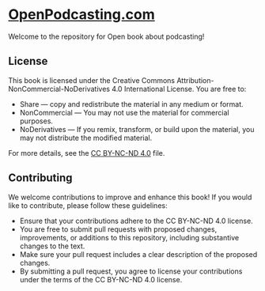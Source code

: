 # [OpenPodcasting.com](https://openpodcasting.com/)

Welcome to the repository for Open book about podcasting!

## License

This book is licensed under the Creative Commons Attribution-NonCommercial-NoDerivatives 4.0 International License. You are free to:

- Share — copy and redistribute the material in any medium or format.
- NonCommercial — You may not use the material for commercial purposes.
- NoDerivatives — If you remix, transform, or build upon the material, you may not distribute the modified material.

For more details, see the [CC BY-NC-ND 4.0](https://creativecommons.org/licenses/by-nc-nd/4.0/) file.

## Contributing

We welcome contributions to improve and enhance this book! If you would like to contribute, please follow these guidelines:

- Ensure that your contributions adhere to the CC BY-NC-ND 4.0 license.
- You are free to submit pull requests with proposed changes, improvements, or additions to this repository, including substantive changes to the text.
- Make sure your pull request includes a clear description of the proposed changes.
- By submitting a pull request, you agree to license your contributions under the terms of the CC BY-NC-ND 4.0 license.

